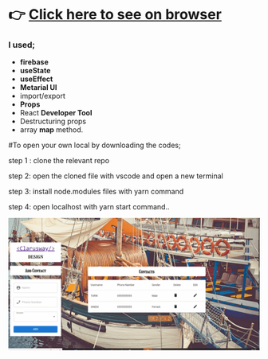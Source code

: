 # :point_right: [Click here to see on browser](https://ironstone-fire-contact-app.netlify.app/)

### I used;
  - <b>firebase</b>
  - <b>useState</b>
  - <b>useEffect</b>
  - <b>Metarial UI</b>
  - import/export
  - <b>Props</b>
  - React <b>Developer Tool</b>
  - Destructuring props
  - array <b>map</b> method.

#To open your own local by downloading the codes;

step 1 : clone the relevant repo

step 2: open the cloned file with vscode and open a new terminal

step 3: install node.modules files with yarn command

step 4: open localhost with yarn start command..



![Random User App](https://github.com/IRONSTONE-A/fire-contact-app/blob/master/react-react-firebase-contact-app.gif)

